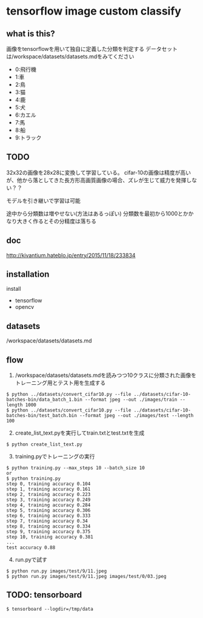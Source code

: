 # tensorflow image custom classify

## what is this?

画像をtensorflowを用いて独自に定義した分類を判定する
データセットは/workspace/datasets/datasets.mdをみてください

- 0:飛行機
- 1:車
- 2:鳥
- 3:猫
- 4:鹿
- 5:犬
- 6:カエル
- 7:馬
- 8:船
- 9:トラック

## TODO

32x32の画像を28x28に変換して学習している。
cifar-10の画像は精度が高いが、他から落としてきた長方形高画質画像の場合、ズレが生じて威力を発揮しない？？

モデルを引き継いで学習は可能

途中から分類数は増やせない(方法はあるっぽい)
分類数を最初から1000とかかなり大きく作るとその分精度は落ちる

## doc

http://kivantium.hateblo.jp/entry/2015/11/18/233834

## installation
install
- tensorflow
- opencv

## datasets

/workspace/datasets/datasets.md

## flow

1. /workspace/datasets/datasets.mdを読みつつ10クラスに分類された画像をトレーニング用とテスト用を生成する

```
$ python ../datasets/convert_cifar10.py --file ../datasets/cifar-10-batches-bin/data_batch_1.bin --format jpeg --out ./images/train --length 1000
$ python ../datasets/convert_cifar10.py --file ../datasets/cifar-10-batches-bin/test_batch.bin --format jpeg --out ./images/test --length 100
```

2. create_list_text.pyを実行してtrain.txtとtest.txtを生成

```
$ python create_list_text.py
```

3. training.pyでトレーニングの実行

```
$ python training.py --max_steps 10 --batch_size 10
or
$ python training.py
step 0, training accuracy 0.104
step 1, training accuracy 0.161
step 2, training accuracy 0.223
step 3, training accuracy 0.249
step 4, training accuracy 0.284
step 5, training accuracy 0.306
step 6, training accuracy 0.333
step 7, training accuracy 0.34
step 8, training accuracy 0.334
step 9, training accuracy 0.375
step 10, training accuracy 0.381
...
test accuracy 0.88
```

4. run.pyで試す

```
$ python run.py images/test/9/11.jpeg
$ python run.py images/test/9/11.jpeg images/test/0/03.jpeg
```

## TODO: tensorboard

```
$ tensorboard --logdir=/tmp/data
```